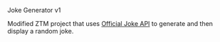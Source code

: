 Joke Generator v1

Modified ZTM project that uses [Official Joke API](https://github.com/15Dkatz/official_joke_api#official-joke-api) to generate and then display a random joke.
